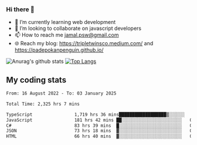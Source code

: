 ### Hi there 👋

<!--
**padepokanpenguin/padepokanpenguin** is a ✨ _special_ ✨ repository because its `README.md` (this file) appears on your GitHub profile.
-->

- 🌱 I’m currently learning  web development
- 👯 I’m looking to collaborate on javascript developers
- 📫 How to reach me jamal.psw@gmail.com
- 🌐 Reach my blog:
   https://tripletwinsco.medium.com/ and
   https://padepokanpenguin.github.io/

![Anurag's github stats](https://github-readme-stats.vercel.app/api?username=padepokanpenguin&count_private=true&disable_animations=false&show_icons=true&theme=default)
[![Top Langs](https://github-readme-stats.vercel.app/api/top-langs/?username=padepokanpenguin&theme=default&layout=compact)](https://github.com/padepokanpenguin)

## My coding stats

<!--START_SECTION:waka-->

```txt
From: 16 August 2022 - To: 03 January 2025

Total Time: 2,325 hrs 7 mins

TypeScript                1,719 hrs 36 mins██████████████████▒░░░░░░   73.96 %
JavaScript                181 hrs 42 mins ██░░░░░░░░░░░░░░░░░░░░░░░   07.81 %
C#                        83 hrs 39 mins  █░░░░░░░░░░░░░░░░░░░░░░░░   03.60 %
JSON                      73 hrs 18 mins  ▓░░░░░░░░░░░░░░░░░░░░░░░░   03.15 %
HTML                      66 hrs 40 mins  ▓░░░░░░░░░░░░░░░░░░░░░░░░   02.87 %
```

<!--END_SECTION:waka-->


